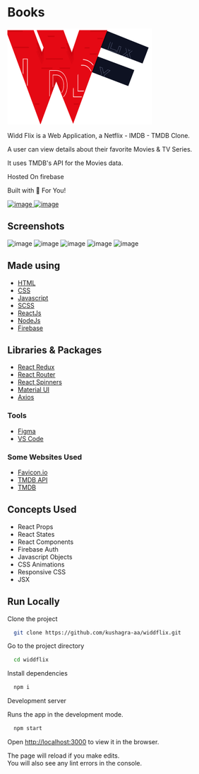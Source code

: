 # Books

![Books](/src/assets/LOGO.png)

Widd Flix is a Web Application, a Netflix - IMDB - TMDB Clone.

A user
can view details about their favorite Movies & TV Series.

It uses TMDB's API for the Movies data.

Hosted On firebase

Built with 🤍 For You!

<a target="_blank" href="widd-flix.web.app/">![image](https://user-images.githubusercontent.com/68841296/144819930-05f66371-f359-41d2-b5c8-1dd3a6b6803e.png)
</a>
<a target="_blank" href="https://www.behance.net/kushagra-aa">![image](https://user-images.githubusercontent.com/68841296/144819944-7fa5bb23-7e9f-4555-b493-d0f2fe1336c2.png)
</a>

## Screenshots

![image](https://user-images.githubusercontent.com/68841296/144818418-967bb07a-5e4e-47a6-abaa-8421a11c895c.png)
![image](https://user-images.githubusercontent.com/68841296/144818505-2207be39-802a-496e-9b5c-67b86111c1fb.png)
![image](https://user-images.githubusercontent.com/68841296/144818743-7a74b6ad-66d3-44b2-a74c-0368cf95c79c.png)
![image](https://user-images.githubusercontent.com/68841296/144818851-d76ca3c7-60b4-4603-8f9d-bc8335ac7e2c.png)
![image](https://user-images.githubusercontent.com/68841296/144818883-30adb69f-a67b-49b8-bcfc-1b25062c0a19.png)

## Made using

- [HTML](https://www.w3schools.com/html/)
- [CSS](https://www.w3schools.com/css/default.asp)
- [Javascript](https://www.w3schools.com/js/default.asp)
- [SCSS](https://sass-lang.com/)
- [ReactJs](https://reactjs.org/)
- [NodeJs](https://nodejs.org/en/)
- [Firebase](https://firebase.google.com/)

## Libraries & Packages

- [React Redux](https://react-redux.js.org/)
- [React Router](https://reactrouter.com/)
- [React Spinners](https://www.npmjs.com/package/react-spinners)
- [Material UI](https://mui.com/)
- [Axios](https://www.npmjs.com/package/axios)

### Tools

- [Figma](https://www.figma.com/)
- [VS Code](https://code.visualstudio.com/)

### Some Websites Used

- [Favicon.io](https://favicon.io/)
- [TMDB API](https://developers.themoviedb.org/3)
- [TMDB](https://www.themoviedb.org/)

## Concepts Used

- React Props
- React States
- React Components
- Firebase Auth
- Javascript Objects
- CSS Animations
- Responsive CSS
- JSX

## Run Locally

Clone the project

```bash
  git clone https://github.com/kushagra-aa/widdflix.git
```

Go to the project directory

```bash
  cd widdflix
```

Install dependencies

```bash
  npm i
```

Development server

Runs the app in the development mode.

```bash
  npm start
```

Open [http://localhost:3000](http://localhost:3000) to view it in the browser.

The page will reload if you make edits.\
You will also see any lint errors in the console.
